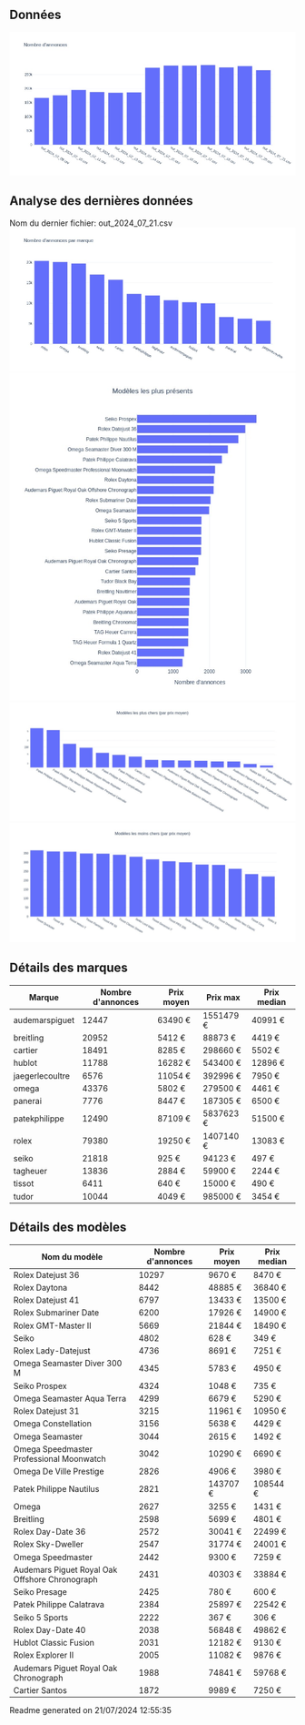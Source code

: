
## Données
![image](./out/count_per_day.jpeg)

## Analyse des dernières données
Nom du dernier fichier: out_2024_07_21.csv
![image](./out/count_per_brand.jpeg)
![image](./out/count_per_name.jpeg)
![image](./out/avg_price_per_name_desc.jpeg)
![image](./out/avg_price_per_name_asc.jpeg)

## Détails des marques
|Marque|Nombre d'annonces|Prix moyen|Prix max|Prix median|
|------|-----------------|----------|--------|-----------|
|audemarspiguet|12447|63490 €|1551479 €|40991 €| 
|breitling|20952|5412 €|88873 €|4419 €| 
|cartier|18491|8285 €|298660 €|5502 €| 
|hublot|11788|16282 €|543400 €|12896 €| 
|jaegerlecoultre|6576|11054 €|392996 €|7950 €| 
|omega|43376|5802 €|279500 €|4461 €| 
|panerai|7776|8447 €|187305 €|6500 €| 
|patekphilippe|12490|87109 €|5837623 €|51500 €| 
|rolex|79380|19250 €|1407140 €|13083 €| 
|seiko|21818|925 €|94123 €|497 €| 
|tagheuer|13836|2884 €|59900 €|2244 €| 
|tissot|6411|640 €|15000 €|490 €| 
|tudor|10044|4049 €|985000 €|3454 €| 

## Détails des modèles
Nom du modèle|Nombre d'annonces|Prix moyen|Prix median|
|-------------|-----------------|----------|-----------|
|Rolex Datejust 36|10297|9670 €|8470 €| 
|Rolex Daytona|8442|48885 €|36840 €| 
|Rolex Datejust 41|6797|13433 €|13500 €| 
|Rolex Submariner Date|6200|17926 €|14900 €| 
|Rolex GMT-Master II|5669|21844 €|18490 €| 
|Seiko|4802|628 €|349 €| 
|Rolex Lady-Datejust|4736|8691 €|7251 €| 
|Omega Seamaster Diver 300 M|4345|5783 €|4950 €| 
|Seiko Prospex|4324|1048 €|735 €| 
|Omega Seamaster Aqua Terra|4299|6679 €|5290 €| 
|Rolex Datejust 31|3215|11961 €|10950 €| 
|Omega Constellation|3156|5638 €|4429 €| 
|Omega Seamaster|3044|2615 €|1492 €| 
|Omega Speedmaster Professional Moonwatch|3042|10290 €|6690 €| 
|Omega De Ville Prestige|2826|4906 €|3980 €| 
|Patek Philippe Nautilus|2821|143707 €|108544 €| 
|Omega|2627|3255 €|1431 €| 
|Breitling|2598|5699 €|4801 €| 
|Rolex Day-Date 36|2572|30041 €|22499 €| 
|Rolex Sky-Dweller|2547|31774 €|24001 €| 
|Omega Speedmaster|2442|9300 €|7259 €| 
|Audemars Piguet Royal Oak Offshore Chronograph|2431|40303 €|33884 €| 
|Seiko Presage|2425|780 €|600 €| 
|Patek Philippe Calatrava|2384|25897 €|22542 €| 
|Seiko 5 Sports|2222|367 €|306 €| 
|Rolex Day-Date 40|2038|56848 €|49862 €| 
|Hublot Classic Fusion|2031|12182 €|9130 €| 
|Rolex Explorer II|2005|11082 €|9876 €| 
|Audemars Piguet Royal Oak Chronograph|1988|74841 €|59768 €| 
|Cartier Santos|1872|9989 €|7250 €| 


 Readme generated on 21/07/2024 12:55:35